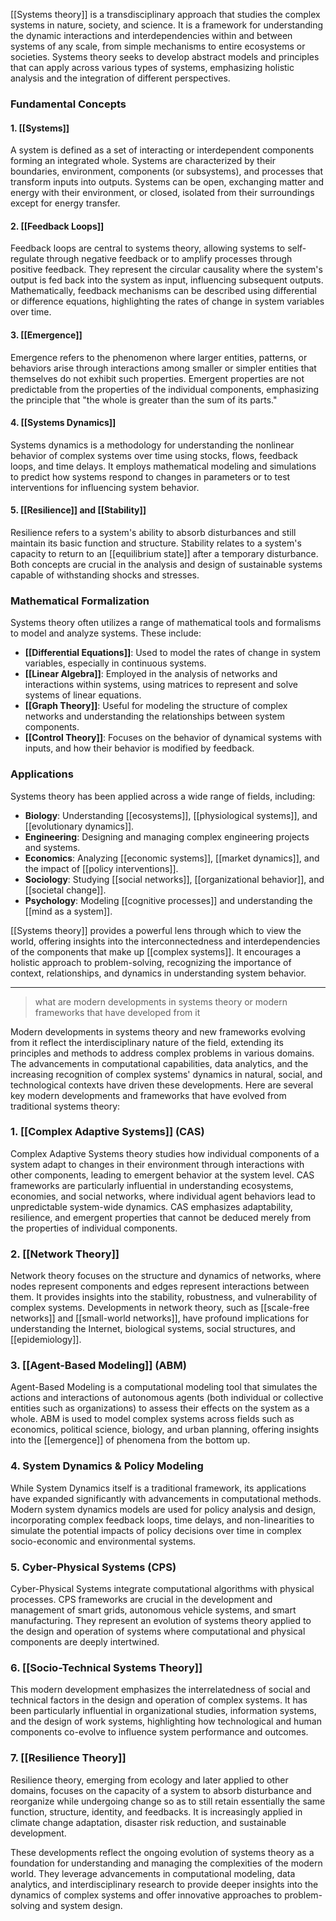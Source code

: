 [[Systems theory]] is a transdisciplinary approach that studies the complex systems in nature, society, and science. It is a framework for understanding the dynamic interactions and interdependencies within and between systems of any scale, from simple mechanisms to entire ecosystems or societies. Systems theory seeks to develop abstract models and principles that can apply across various types of systems, emphasizing holistic analysis and the integration of different perspectives.

### Fundamental Concepts

#### 1. [[Systems]]
A system is defined as a set of interacting or interdependent components forming an integrated whole. Systems are characterized by their boundaries, environment, components (or subsystems), and processes that transform inputs into outputs. Systems can be open, exchanging matter and energy with their environment, or closed, isolated from their surroundings except for energy transfer.

#### 2. [[Feedback Loops]]
Feedback loops are central to systems theory, allowing systems to self-regulate through negative feedback or to amplify processes through positive feedback. They represent the circular causality where the system's output is fed back into the system as input, influencing subsequent outputs. Mathematically, feedback mechanisms can be described using differential or difference equations, highlighting the rates of change in system variables over time.

#### 3. [[Emergence]]
Emergence refers to the phenomenon where larger entities, patterns, or behaviors arise through interactions among smaller or simpler entities that themselves do not exhibit such properties. Emergent properties are not predictable from the properties of the individual components, emphasizing the principle that "the whole is greater than the sum of its parts."

#### 4. [[Systems Dynamics]]
Systems dynamics is a methodology for understanding the nonlinear behavior of complex systems over time using stocks, flows, feedback loops, and time delays. It employs mathematical modeling and simulations to predict how systems respond to changes in parameters or to test interventions for influencing system behavior.

#### 5. [[Resilience]] and [[Stability]]
Resilience refers to a system's ability to absorb disturbances and still maintain its basic function and structure. Stability relates to a system's capacity to return to an [[equilibrium state]] after a temporary disturbance. Both concepts are crucial in the analysis and design of sustainable systems capable of withstanding shocks and stresses.

### Mathematical Formalization

Systems theory often utilizes a range of mathematical tools and formalisms to model and analyze systems. These include:

- **[[Differential Equations]]**: Used to model the rates of change in system variables, especially in continuous systems.
- **[[Linear Algebra]]**: Employed in the analysis of networks and interactions within systems, using matrices to represent and solve systems of linear equations.
- **[[Graph Theory]]**: Useful for modeling the structure of complex networks and understanding the relationships between system components.
- **[[Control Theory]]**: Focuses on the behavior of dynamical systems with inputs, and how their behavior is modified by feedback.

### Applications

Systems theory has been applied across a wide range of fields, including:

- **Biology**: Understanding [[ecosystems]], [[physiological systems]], and [[evolutionary dynamics]].
- **Engineering**: Designing and managing complex engineering projects and systems.
- **Economics**: Analyzing [[economic systems]], [[market dynamics]], and the impact of [[policy interventions]].
- **Sociology**: Studying [[social networks]], [[organizational behavior]], and [[societal change]].
- **Psychology**: Modeling [[cognitive processes]] and understanding the [[mind as a system]].

[[Systems theory]] provides a powerful lens through which to view the world, offering insights into the interconnectedness and interdependencies of the components that make up [[complex systems]]. It encourages a holistic approach to problem-solving, recognizing the importance of context, relationships, and dynamics in understanding system behavior.

---

> what are modern developments in systems theory or modern frameworks that have developed from it

Modern developments in systems theory and new frameworks evolving from it reflect the interdisciplinary nature of the field, extending its principles and methods to address complex problems in various domains. The advancements in computational capabilities, data analytics, and the increasing recognition of complex systems' dynamics in natural, social, and technological contexts have driven these developments. Here are several key modern developments and frameworks that have evolved from traditional systems theory:

### 1. [[Complex Adaptive Systems]] (CAS)
Complex Adaptive Systems theory studies how individual components of a system adapt to changes in their environment through interactions with other components, leading to emergent behavior at the system level. CAS frameworks are particularly influential in understanding ecosystems, economies, and social networks, where individual agent behaviors lead to unpredictable system-wide dynamics. CAS emphasizes adaptability, resilience, and emergent properties that cannot be deduced merely from the properties of individual components.

### 2. [[Network Theory]]
Network theory focuses on the structure and dynamics of networks, where nodes represent components and edges represent interactions between them. It provides insights into the stability, robustness, and vulnerability of complex systems. Developments in network theory, such as [[scale-free networks]] and [[small-world networks]], have profound implications for understanding the Internet, biological systems, social structures, and [[epidemiology]].

### 3. [[Agent-Based Modeling]] (ABM)
Agent-Based Modeling is a computational modeling tool that simulates the actions and interactions of autonomous agents (both individual or collective entities such as organizations) to assess their effects on the system as a whole. ABM is used to model complex systems across fields such as economics, political science, biology, and urban planning, offering insights into the [[emergence]] of phenomena from the bottom up.

### 4. System Dynamics & Policy Modeling
While System Dynamics itself is a traditional framework, its applications have expanded significantly with advancements in computational methods. Modern system dynamics models are used for policy analysis and design, incorporating complex feedback loops, time delays, and non-linearities to simulate the potential impacts of policy decisions over time in complex socio-economic and environmental systems.

### 5. Cyber-Physical Systems (CPS)
Cyber-Physical Systems integrate computational algorithms with physical processes. CPS frameworks are crucial in the development and management of smart grids, autonomous vehicle systems, and smart manufacturing. They represent an evolution of systems theory applied to the design and operation of systems where computational and physical components are deeply intertwined.

### 6. [[Socio-Technical Systems Theory]]
This modern development emphasizes the interrelatedness of social and technical factors in the design and operation of complex systems. It has been particularly influential in organizational studies, information systems, and the design of work systems, highlighting how technological and human components co-evolve to influence system performance and outcomes.

### 7. [[Resilience Theory]]
Resilience theory, emerging from ecology and later applied to other domains, focuses on the capacity of a system to absorb disturbance and reorganize while undergoing change so as to still retain essentially the same function, structure, identity, and feedbacks. It is increasingly applied in climate change adaptation, disaster risk reduction, and sustainable development.

These developments reflect the ongoing evolution of systems theory as a foundation for understanding and managing the complexities of the modern world. They leverage advancements in computational modeling, data analytics, and interdisciplinary research to provide deeper insights into the dynamics of complex systems and offer innovative approaches to problem-solving and system design.